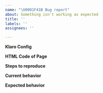```yaml
---
name: "\U0001F41B Bug report"
about: Something isn't working as expected
title: ''
labels: ''
assignees: ''

---
```


**Klaro Config**

<!--
Your Klaro config that causes problems (if this is a config-related problem).
-->

**HTML Code of Page**

<!--
The HTML page (simplified / stripped down or as a link) that you use Klaro on.
-->

**Steps to reproduce**

<!--
A step by step description of how to get to the error state.
Can you upload your config as a Gist? https://gist.github.com/
Can you create a minimal repository to reproduce the error?
-->

**Current behavior**

<!--
A clear and concise description of what the bug is.
Please include any JavaScript errors.
-->

**Expected behavior**

<!--
What did you expect to happen?
-->
